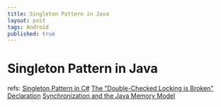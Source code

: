 ```yaml
---
title: Singleton Pattern in Java
layout: post
tags: Android
published: true
---
```



# Singleton Pattern in Java

refs:
[Singleton Pattern in C#](http://csharpindepth.com/Articles/General/Singleton.aspx)
[The "Double-Checked Locking is Broken" Declaration](https://www.cs.umd.edu/~pugh/java/memoryModel/DoubleCheckedLocking.html)
[Synchronization and the Java Memory Model](http://gee.cs.oswego.edu/dl/cpj/jmm.html)